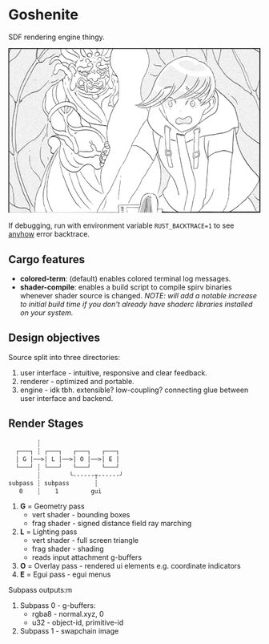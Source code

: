 # Goshenite

SDF rendering engine thingy.

![Goshenite](/assets/gosh.webp)

If debugging, run with environment variable `RUST_BACKTRACE=1` to see [anyhow](https://github.com/dtolnay/anyhow) error backtrace.

## Cargo features

- __colored-term__: (default) enables colored terminal log messages.
- __shader-compile__: enables a build script to compile spirv binaries whenever shader source is changed. _NOTE: will add a notable increase to initial build time if you don't already have shaderc libraries installed on your system._

## Design objectives

Source split into three directories:
1. user interface - intuitive, responsive and clear feedback.
2. renderer - optimized and portable.
3. engine - idk tbh. extensible? low-coupling? connecting glue between user interface and backend.

## Render Stages

```
        ┆
  ┌───┐ ┆ ┌───┐   ┌───┐   ┌───┐
  │ G │──>│ L │──>│ O │──>│ E │
  └───┘ ┆ └───┘   └───┘   └───┘
        ┆        ╰------┬------╯
subpass ┆ subpass       ┆
   0    ┆    1         gui
```

1. __G__ = Geometry pass
	- vert shader - bounding boxes
	- frag shader - signed distance field ray marching
2. __L__ = Lighting pass
	- vert shader - full screen triangle
	- frag shader - shading
	- reads input attachment g-buffers
3. __O__ = Overlay pass - rendered ui elements e.g. coordinate indicators
4. __E__ = Egui pass - egui menus

Subpass outputs:m
1. Subpass 0 - g-buffers:
	- rgba8 - normal.xyz, 0
	- u32 - object-id, primitive-id
2. Subpass 1 - swapchain image
